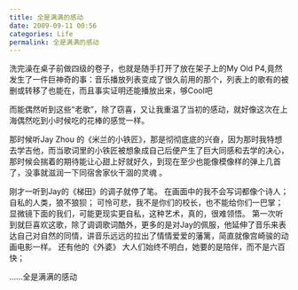 ```yaml
---
title: 全是满满的感动
date: 2009-09-11 00:56
categories: Life
permalink: 全是满满的感动
---
```


洗完澡在桌子前做四级的卷子，也就是随手打开了放在架子上的My Old P4,竟然发生了一件巨神奇的事：音乐播放列表变成了很久前用的那个，列表上的歌有的被删或转移了也能在，而且事实证明还能播放出来，够Cool吧

而能偶然听到这些“老歌”，除了窃喜，又让我重温了当初的感动，就好像这次在上海偶然吃到小时候吃的花棒的感觉一样。

那时候听Jay Zhou 的《米兰的小铁匠》，那是彻彻底底的兴奋，因为那时我特想去学吉他，而当歌词里的小铁匠被想象成自己后便产生了巨大同感和去学的决心，那时候会揣着的期待能让心甜上好就好久，到现在至少也能像模像样的弹上几首了，没事就滋润一下同宿舍家伙干涸的灵魂 。

刚才一听到Jay的《梯田》的调子就停了笔。
在画面中的我不会写词都像个诗人；
自私的人类，狼不狼狈；
可怜可悲，我不是你们的校长，也不能给你们一巴掌；
显微镜下面的我们，可能更现实更自私，这种艺术，真的，很难领悟。
第一次听到就巨喜欢这歌，除了调调歌词酷外，更多的是对Jay的佩服，他延伸了音乐来表达自己对自然的同情，讲音乐远远的拉出了情情爱爱的藩篱，简直就像宫崎骏的动画电影一样。
还有他的《外婆》
大人们始终不明白，她要的是陪伴，而不是六百快；

......全是满满的感动
